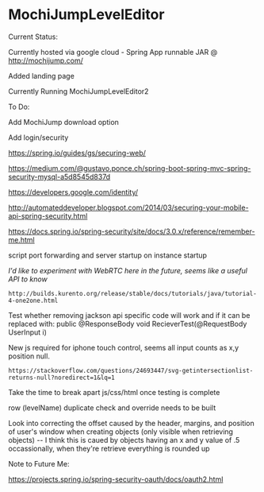 # MochiJumpLevelEditor

Current Status:

Currently hosted via google cloud - Spring App runnable JAR @ http://mochijump.com/

Added landing page

Currently Running MochiJumpLevelEditor2

To Do:

Add MochiJump download option

Add login/security

https://spring.io/guides/gs/securing-web/

https://medium.com/@gustavo.ponce.ch/spring-boot-spring-mvc-spring-security-mysql-a5d8545d837d

https://developers.google.com/identity/

http://automateddeveloper.blogspot.com/2014/03/securing-your-mobile-api-spring-security.html

https://docs.spring.io/spring-security/site/docs/3.0.x/reference/remember-me.html

script port forwarding and server startup on instance startup

*I'd like to experiment with WebRTC here in the future, seems like a useful API to know*

	http://builds.kurento.org/release/stable/docs/tutorials/java/tutorial-4-one2one.html

Test whether removing jackson api specific code will work and if it can be replaced with:
	public @ResponseBody void RecieverTest(@RequestBody UserInput i)

New js required for iphone touch control, seems all input counts as x,y position null.

	https://stackoverflow.com/questions/24693447/svg-getintersectionlist-returns-null?noredirect=1&lq=1
	
Take the time to break apart js/css/html once testing is complete

row (levelName) duplicate check and override needs to be built

Look into correcting the offset caused by the header, margins, and position of user's window when creating objects (only visible when retrieving objects) -- I think this is caued by objects having an x and y value of .5 occassionally, when they're retrieve everything is rounded up

Note to Future Me:

https://projects.spring.io/spring-security-oauth/docs/oauth2.html
